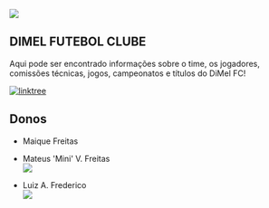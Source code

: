 ![](https://github.com/user-attachments/assets/e35685d2-1181-46ee-8d7d-a2437ddb27dc)
## DIMEL FUTEBOL CLUBE
Aqui pode ser encontrado informações sobre o time, os jogadores, comissões técnicas, jogos, campeonatos e títulos do DiMel FC!

[![linktree](https://img.shields.io/badge/dimelfc-181c24?style=for-the-badge&logo=instagram&logoColor=white)]([https://instagram/la.frederico](https://www.instagram.com/dimelfc/))

## Donos

* Maique Freitas

* Mateus 'Mini' V. Freitas
<br>[![](https://img.shields.io/badge/mateus__freitas11-181c24?style=for-the-badge&logo=instagram&logoColor=white)](https://www.instagram.com/mateus__freitas11/)

* Luiz A. Frederico
<br>[![](https://img.shields.io/badge/la.frederico-181c24?style=for-the-badge&logo=instagram&logoColor=white)](https://www.instagram.com/la.frederico/)
